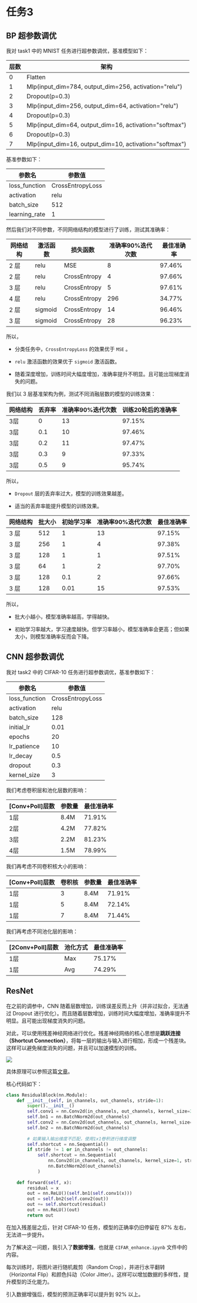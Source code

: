 # 任务3

## BP 超参数调优

我对 task1 中的 MNIST 任务进行超参数调优，基准模型如下：

| 层数 | 架构                                                   | 
|------|-------------------------------------------------------|
|  0   | Flatten                                               |
|  1   | Mlp(input_dim=784, output_dim=256, activation="relu") |
|  2   | Dropout(p=0.3)                                        |
|  3   | Mlp(input_dim=256, output_dim=64, activation="relu")  |
|  4   | Dropout(p=0.3)                                        |
|  5   | Mlp(input_dim=64, output_dim=16, activation="softmax")|
|  6   | Dropout(p=0.3)                                        |
|  7   | Mlp(input_dim=16, output_dim=10, activation="softmax")|

基准参数如下：

|     参数名     |      参数值      |
|---------------|------------------|
| loss_function | CrossEntropyLoss |
| activation    | relu             |
| batch_size    | 512              |
| learning_rate | 1                |

然后我们对不同参数，不同网络结构的模型进行了训练，测试其准确率：

| 网络结构 | 激活函数 | 损失函数 | 准确率90%迭代次数 | 最佳准确率 |
|----------|----------|--------------|------------------|------------|
| 2 层     | relu     | MSE          | 8                | 97.46%    |
| 2 层     | relu     | CrossEntropy | 4                | 97.66%    |
| 3 层     | relu     | CrossEntropy | 5                | 97.61%    |
| 4 层     | relu     | CrossEntropy | 296              | 34.77%    |
| 2 层     | sigmoid  | CrossEntropy | 14               | 96.46%    |
| 3 层     | sigmoid  | CrossEntropy | 28               | 96.23%    |

所以，

- 分类任务中，`CrossEntropyLoss` 的效果优于 `MSE` 。

- `relu` 激活函数的效果优于 `sigmoid` 激活函数。

- 随着深度增加，训练时间大幅度增加，准确率提升不明显。且可能出现梯度消失的问题。

我们以 3 层基准架构为例，测试不同消融层数的模型的训练效果：

| 网络结构  | 丢弃率  | 准确率90%迭代次数  | 训练20轮后的准确率 |
|----------|--------|------------------|-----------------|
| 3层      | 0      | 13               | 97.15%          |
| 3层      | 0.1    | 10               | 97.46%          |
| 3层      | 0.2    | 11               | 97.47%          |
| 3层      | 0.3    | 9                | 97.33%          |
| 3层      | 0.5    | 9                | 95.74%          |

所以，

- `Dropout` 层的丢弃率过大，模型的训练效果越差。

- 适当的丢弃率能提升模型的训练效果。

| 网络结构 | 批大小 | 初始学习率 | 准确率90%迭代次数 | 最佳准确率 |
|---------|--------|------------|---------------|------------|
| 3 层     | 512    | 1          | 13            | 97.15%     |
| 3 层     | 256    | 1          | 4             | 97.38%     |
| 3 层     | 128    | 1          | 1             | 97.51%     |
| 3 层     | 64     | 1          | 2             | 97.70%     |
| 3 层     | 128    | 0.1        | 2             | 97.66%     |
| 3 层     | 128    | 0.01       | 15            | 97.53%     |

所以，

- 批大小越小，模型准确率越高，学得越快。

- 初始学习率越大，学习速度越快。但学习率越小，模型准确率会更高；但如果太小，则模型准确率反而会下降。

## CNN 超参数调优

我对 task2 中的 CIFAR-10 任务进行超参数调优，基准参数如下：

|     参数名     |      参数值      |
|---------------|------------------|
| loss_function | CrossEntropyLoss |
| activation    | relu             |
| batch_size    | 128              |
| initial_lr    | 0.01             |
| epochs        | 20               |
| lr_patience   | 10               |
| lr_decay      | 0.5              |
| dropout       | 0.3              |
| kernel_size   | 3                |

我们考虑卷积层和池化层数的影响：

| [Conv+Poll]层数 | 参数量 | 最佳准确率 |
|----------------|--------|-----------|
| 1层             | 8.4M  | 71.91%    |
| 2层             | 4.2M  | 77.82%    |
| 3层             | 2.2M  | 81.23%    |
| 4层             | 1.5M  | 78.99%    |

我们再考虑不同卷积核大小的影响：

| [Conv+Poll]层数 | 卷积核 | 参数量 | 最佳准确率    |
|-----------------|--------|--------|-----------|
| 1层             | 3      | 8.4M   | 71.91%    |
| 1层             | 5      | 8.4M   | 72.14%    |
| 1层             | 7      | 8.4M   | 71.44%    |

我们再考虑不同池化层的影响：

| [2Conv+Poll]层数 | 池化方式 | 最佳准确率 |
|-----------------|---------|-----------|
| 1层             | Max     | 75.17%    |
| 1层             | Avg     | 74.29%    |

## ResNet

在之前的调参中，CNN 随着层数增加，训练误差反而上升（并非过拟合，无法通过 Dropout 进行优化）。而且随着层数增加，训练时间大幅度增加，准确率提升不明显。且可能出现梯度消失的问题。

对此，可以使用残差神经网络进行优化。残差神经网络的核心思想是**跳跃连接（Shortcut Connection）**，将每一层的输出与输入进行相加，形成一个残差块。这样可以避免梯度消失的问题，并且可以加速模型的训练。

![](https://ref.xht03.online/202504071619145.png)

具体原理可以参照这篇[文章](https://arxiv.org/abs/1512.03385)。

核心代码如下：

```python
class ResidualBlock(nn.Module):
    def __init__(self, in_channels, out_channels, stride=1):
        super().__init__()
        self.conv1 = nn.Conv2d(in_channels, out_channels, kernel_size=3, stride=stride, padding=1, bias=False)
        self.bn1 = nn.BatchNorm2d(out_channels)
        self.conv2 = nn.Conv2d(out_channels, out_channels, kernel_size=3, stride=1, padding=1, bias=False)
        self.bn2 = nn.BatchNorm2d(out_channels)
        
        # 如果输入输出维度不匹配，使用1x1卷积进行维度调整
        self.shortcut = nn.Sequential()
        if stride != 1 or in_channels != out_channels:
            self.shortcut = nn.Sequential(
                nn.Conv2d(in_channels, out_channels, kernel_size=1, stride=stride, bias=False),
                nn.BatchNorm2d(out_channels)
            )
            
    def forward(self, x):
        residual = x
        out = nn.ReLU()(self.bn1(self.conv1(x)))
        out = self.bn2(self.conv2(out))
        out += self.shortcut(residual)
        out = nn.ReLU()(out)
        return out
```

在加入残差层之后，针对 CIFAR-10 任务，模型的正确率仍旧停留在 87% 左右，无法进一步提升。

为了解决这一问题，我引入了**数据增强**，也就是 `CIFAR_enhance.ipynb` 文件中的内容。

每次训练时，将图片进行随机裁剪（Random Crop），并进行水平翻转（Horizontal Flip）和颜色抖动（Color Jitter）。这样可以增加数据的多样性，提升模型的泛化能力。

引入数据增强后，模型的预测正确率可以提升到 92% 以上。